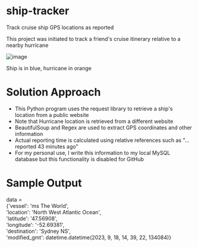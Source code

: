 # ship-tracker
Track cruise ship GPS locations as reported

This project was initiated to track a friend's cruise itinerary relative to a nearby hurricane

![image](https://github.com/drintoul/ship-tracker/assets/40215603/75d50726-2f56-41ec-9ac4-cb4f031a4ab9)

Ship is in blue, hurricane in orange

# Solution Approach
* This Python program uses the request library to retrieve a ship's location from a public website
* Note that Hurricane location is retrieved from a different website
* BeautifulSoup and Regex are used to extract GPS coordinates and other information
* Actual reporting time is calculated using relative references such as "... reported 43 minutes ago"
* For my personal use, I write this information to my local MySQL database but this functionality is disabled for GitHub

# Sample Output

data =  
{'vessel': 'ms The World',  
 'location': 'North West Atlantic Ocean',  
 'latitude': '47.56908',  
 'longitude': '-52.69381',  
 'destination': 'Sydney NS',  
 'modified_gmt': datetime.datetime(2023, 9, 18, 14, 39, 22, 134084)}
